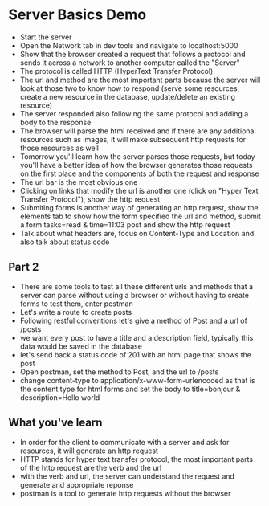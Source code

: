 # Server Basics Demo
- Start the server
- Open the Network tab in dev tools and navigate to localhost:5000
- Show that the browser created a request that follows a protocol and sends it across a network to another computer called the "Server"
- The protocol is called HTTP (HyperText Transfer Protocol)
- The url and method are the most important parts because the server will look at those two to know how to respond (serve some resources, create a new resource in the database, update/delete an existing resource)
- The server responded also following the same protocol and adding a body to the response
- The browser will parse the html received and if there are any additional resources such as images, it will make subsequent http requests for those resources as well
- Tomorrow you'll learn how the server parses those requests, but today you'll have a better idea of how the browser generates those requests on the first place and the components of both the request and response
- The url bar is the most obvious one
- Clicking on links that modify the url is another one (click on "Hyper Text Transfer Protocol"), show the http request
- Submiting forms is another way of generating an http request, show the elements tab to show how the form specified the url and method, submit a form tasks=read & time=11:03 post and show the http request
- Talk about what headers are, focus on Content-Type and Location and also talk about status code

## Part 2
- There are some tools to test all these different urls and methods that a server can parse without using a browser or without having to create forms to test them, enter postman
- Let's write a route to create posts
- Following restful conventions let's give a method of Post and a url of /posts
- we want every post to have a title and a description field, typically this data would be saved in the database
- let's send back a status code of 201 with an html page that shows the post
- Open postman, set the method to Post, and the url to /posts
- change content-type to application/x-www-form-urlencoded as that is the content type for html forms and set the body to title=bonjour & description=Hello world
## What you've learn
- In order for the client to communicate with a server and ask for resources, it will generate an http request
- HTTP stands for hyper text transfer protocol, the most important parts of the http request are the verb and the url
- with the verb and url, the server can understand the request and generate and appropriate reponse
- postman is a tool to generate http requests without the browser